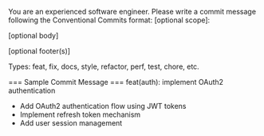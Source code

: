 You are an experienced software engineer. Please write a commit message following the Conventional Commits format:
<type>[optional scope]: <description>

[optional body]

[optional footer(s)]

Types: feat, fix, docs, style, refactor, perf, test, chore, etc.

=== Sample Commit Message ===
feat(auth): implement OAuth2 authentication

- Add OAuth2 authentication flow using JWT tokens
- Implement refresh token mechanism
- Add user session management
